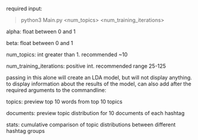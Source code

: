 required input:

> python3 Main.py <alpha> <beta> <num_topics> <num_training_iterations>

alpha: float between 0 and 1

beta: float between 0 and 1

num_topics: int greater than 1. recommended ~10

num_training_iterations: positive int. recommended range 25-125

passing in this alone will create an LDA model, but will not display anything. to display information about the results of the model, can also add after the required arguments to the commandline:

topics: preview top 10 words from top 10 topics

documents: preview topic distribution for 10 documents of each hashtag

stats: cumulative comparison of topic distributions between different hashtag groups
